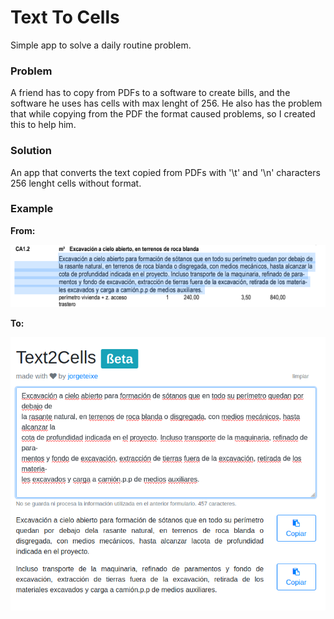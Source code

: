 # Text To Cells

Simple app to solve a daily routine problem.



### Problem
A friend has to copy from PDFs to a software to create bills, and the software he uses has cells with max lenght of 256. He also has the problem that while copying from the PDF the format caused problems, so I created this to help him.

### Solution
An app that converts the text copied from PDFs with '\t' and '\n' characters 256 lenght cells without format.

### Example
**From:**

![From this PDF](example/pdf.png)

**To:**

![To this output](example/text2cells.png)
